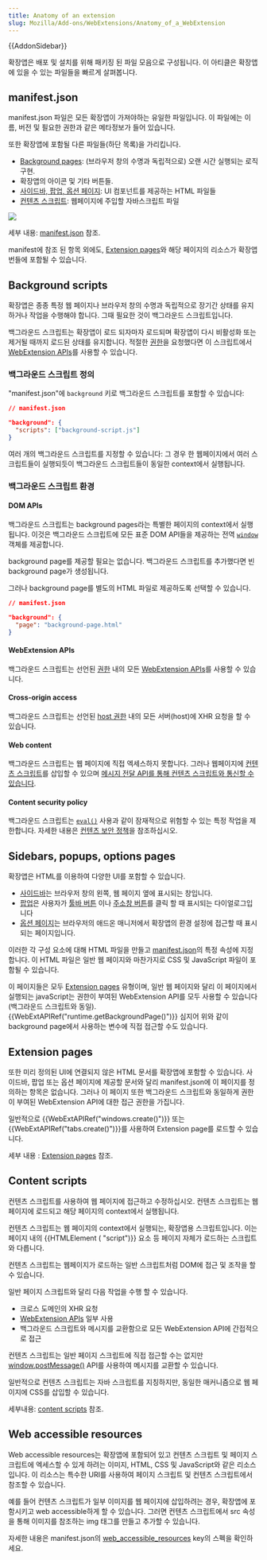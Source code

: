 ```yaml
---
title: Anatomy of an extension
slug: Mozilla/Add-ons/WebExtensions/Anatomy_of_a_WebExtension
---
```

{{AddonSidebar}}

확장앱은 배포 및 설치를 위해 패키징 된 파일 모음으로 구성됩니다. 이 아티클은 확장앱에 있을 수 있는 파일들을 빠르게 살펴봅니다.

## manifest.json

manifest.json 파일은 모든 확장앱이 가져야하는 유일한 파일입니다. 이 파일에는 이름, 버전 및 필요한 권한과 같은 메타정보가 들어 있습니다.

또한 확장앱에 포함될 다른 파일들(하단 목록)을 가리킵니다.

- [Background pages](/en-US/Add-ons/WebExtensions/Anatomy_of_a_WebExtension#Background_scripts): (브라우저 창의 수명과 독립적으로) 오랜 시간 실행되는 로직 구현.
- 확장앱의 아이콘 및 기타 버튼들.
- [사이드바, 팝업, 옵션 페이지](https://developer.mozilla.org/en-US/Add-ons/WebExtensions/Anatomy_of_a_WebExtension#Sidebars_popups_options_pages): UI 컴포넌트를 제공하는 HTML 파일들
- [컨텐츠 스크립트](/en-US/Add-ons/WebExtensions/Anatomy_of_a_WebExtension#Content_scripts): 웹페이지에 주입할 자바스크립트 파일

![](https://mdn.mozillademos.org/files/13669/webextension-anatomy.png)

세부 내용: [manifest.json](/ko/docs/Mozilla/Add-ons/WebExtensions/manifest.json) 참조.

manifest에 참조 된 항목 외에도, [Extension pages](https://developer.mozilla.org/en-US/Add-ons/WebExtensions/Anatomy_of_a_WebExtension#Extension_pages)와 해당 페이지의 리소스가 확장앱 번들에 포함될 수 있습니다.

## Background scripts

확장앱은 종종 특정 웹 페이지나 브라우저 창의 수명과 독립적으로 장기간 상태를 유지하거나 작업을 수행해야 합니다. 그때 필요한 것이 백그라운드 스크립트입니다.

백그라운드 스크립트는 확장앱이 로드 되자마자 로드되며 확장앱이 다시 비활성화 또는 제거될 때까지 로드된 상태를 유지합니다. 적절한 [권한](https://developer.mozilla.org/en-US/Add-ons/WebExtensions/manifest.json/permissions)을 요청했다면 이 스크립트에서 [WebExtension APIs](/en-US/Add-ons/WebExtensions/API)를 사용할 수 있습니다.

### 백그라운드 스크립트 정의

"manifest.json"에 `background` 키로 백그라운드 스크립트를 포함할 수 있습니다:

```json
// manifest.json

"background": {
  "scripts": ["background-script.js"]
}
```

여러 개의 백그라운드 스크립트를 지정할 수 있습니다: 그 경우 한 웹페이지에서 여러 스크립트들이 실행되듯이 백그라운드 스크립트들이 동일한 context에서 실행됩니다.

### 백그라운드 스크립트 환경

#### DOM APIs

백그라운드 스크립트는 background pages라는 특별한 페이지의 context에서 실행됩니다. 이것은 백그라운드 스크립트에 모든 표준 DOM API들을 제공하는 전역 [`window`](/en-US/docs/Web/API/Window) 객체를 제공합니다.

background page를 제공할 필요는 없습니다. 백그라운드 스크립트를 추가했다면 빈 background page가 생성됩니다.

그러나 background page를 별도의 HTML 파일로 제공하도록 선택할 수 있습니다.

```json
// manifest.json

"background": {
  "page": "background-page.html"
}
```

#### WebExtension APIs

백그라운드 스크립트는 선언된 [권한](/ko/docs/Mozilla/Add-ons/WebExtensions/manifest.json/permissions) 내의 모든 [WebExtension APIs](/en-US/Add-ons/WebExtensions/API)를 사용할 수 있습니다.

#### Cross-origin access

백그라운드 스크립트는 선언된 [host 권한](/ko/docs/Mozilla/Add-ons/WebExtensions/manifest.json/permissions) 내의 모든 서버(host)에 XHR 요청을 할 수 있습니다.

#### Web content

백그라운드 스크립트는 웹 페이지에 직접 엑세스하지 못합니다. 그러나 웹페이지에 [컨텐츠 스크립트](/ko/docs/Mozilla/Add-ons/WebExtensions/Content_scripts)를 삽입할 수 있으며 [메시지 전달 API를 통해 컨텐츠 스크립트와 통신할 수 있습니다](/en-US/Add-ons/WebExtensions/Content_scripts#Communicating_with_background_scripts).

#### Content security policy

백그라운드 스크립트는 [`eval()`](/en-US/docs/Web/JavaScript/Reference/Global_Objects/eval) 사용과 같이 잠재적으로 위험할 수 있는 특정 작업을 제한합니다. 자세한 내용은 [컨텐츠 보안 정책](/ko/docs/Mozilla/Add-ons/WebExtensions/Content_Security_Policy)을 참조하십시오.

## Sidebars, popups, options pages

확장앱은 HTML를 이용하여 다양한 UI를 포함할 수 있습니다.

- [사이드바](/ko/docs/Mozilla/Add-ons/WebExtensions/user_interface/Sidebars)는 브라우저 창의 왼쪽, 웹 페이지 옆에 표시되는 창입니다.
- [팝업](/ko/docs/Mozilla/Add-ons/WebExtensions/user_interface/Popups)은 사용자가 [툴바 버튼](/ko/docs/Mozilla/Add-ons/WebExtensions/user_interface/Browser_action) 이나 [주소창 버튼](/ko/docs/Mozilla/Add-ons/WebExtensions/user_interface/Page_actions)를 클릭 할 때 표시되는 다이얼로그입니다
- [옵션 페이지](/ko/docs/Mozilla/Add-ons/WebExtensions/user_interface/Options_pages)는 브라우저의 애드온 매니저에서 확장앱의 환경 설정에 접근할 때 표시 되는 페이지입니다.

이러한 각 구성 요소에 대해 HTML 파일을 만들고 [manifest.json](/ko/docs/Mozilla/Add-ons/WebExtensions/manifest.json)의 특정 속성에 지정합니다. 이 HTML 파일은 일반 웹 페이지와 마찬가지로 CSS 및 JavaScript 파일이 포함될 수 있습니다.

이 페이지들은 모두 [Extension pages](/ko/docs/Mozilla/Add-ons/WebExtensions/user_interface/Extension_pages) 유형이며, 일반 웹 페이지와 달리 이 페이지에서 실행되는 javaScript는 권한이 부여된 WebExtension API를 모두 사용할 수 있습니다(백그라운드 스크립트와 동일).
{{WebExtAPIRef("runtime.getBackgroundPage()")}}
심지어 위와 같이 background page에서 사용하는 변수에 직접 접근할 수도 있습니다.

## Extension pages

또한 미리 정의된 UI에 연결되지 않은 HTML 문서를 확장앱에 포함할 수 있습니다. 사이드바, 팝업 또는 옵션 페이지에 제공할 문서와 달리 manifest.json에 이 페이지를 정의하는 항목은 없습니다. 그러나 이 페이지 또한 백그라운드 스크립트와 동일하게 권한이 부여된 WebExtension API에 대한 접근 권한을 가집니다.

일반적으로 {{WebExtAPIRef("windows.create()")}} 또는 {{WebExtAPIRef("tabs.create()")}}를 사용하여 Extension page를 로드할 수 있습니다.

세부 내용 : [Extension pages](/ko/docs/Mozilla/Add-ons/WebExtensions/user_interface/Extension_pages) 참조.

## Content scripts

컨텐츠 스크립트를 사용하여 웹 페이지에 접근하고 수정하십시오. 컨텐츠 스크립트는 웹 페이지에 로드되고 해당 페이지의 context에서 실행됩니다.

컨텐츠 스크립트는 웹 페이지의 context에서 실행되는, 확장앱용 스크립트입니다. 이는 페이지 내의 {{HTMLElement ( "script")}} 요소 등 페이지 자체가 로드하는 스크립트와 다릅니다.

컨텐츠 스크립트는 웹페이지가 로드하는 일반 스크립트처럼 DOM에 접근 및 조작을 할 수 있습니다.

일반 페이지 스크립트와 달리 다음 작업을 수행 할 수 있습니다.

- 크로스 도메인의 XHR 요청
- [WebExtension APIs](/ko/docs/Mozilla/Add-ons/WebExtensions/API) 일부 사용
- 백그라운드 스크립트와 메시지를 교환함으로 모든 WebExtension API에 간접적으로 접근

컨텐츠 스크립트는 일반 페이지 스크립트에 직접 접근할 수는 없지만 [window.postMessage()](/ko/docs/Web/API/Window/postMessage) API를 사용하여 메시지를 교환할 수 있습니다.

일반적으로 컨텐츠 스크립트는 자바 스크립트를 지칭하지만, 동일한 매커니즘으로 웹 페이지에 CSS를 삽입할 수 있습니다.

세부내용: [content scripts](/ko/docs/Mozilla/Add-ons/WebExtensions/Content_scripts) 참조.

## Web accessible resources

Web accessible resources는 확장앱에 포함되어 있고 컨텐츠 스크립트 및 페이지 스크립트에 엑세스할 수 있게 하려는 이미지, HTML, CSS 및 JavaScript와 같은 리소스입니다. 이 리소스는 특수한 URI를 사용하여 페이지 스크립트 및 컨텐츠 스크립트에서 참조할 수 있습니다.

예를 들어 컨텐츠 스크립트가 일부 이미지를 웹 페이지에 삽입하려는 경우, 확장앱에 포함시키고 web accessible하게 할 수 있습니다. 그러면 컨텐츠 스크립트에서 src 속성을 통해 이미지를 참조하는 img 태그를 만들고 추가할 수 있습니다.

자세한 내용은 manifest.json의 [web_accessible_resources](/ko/docs/Mozilla/Add-ons/WebExtensions/manifest.json/web_accessible_resources) key의 스펙을 확인하세요.
